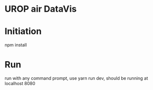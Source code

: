 # UROP air DataVis

# Initiation

npm install

# Run

run with any command prompt, use yarn run dev, should be running at localhost 8080
